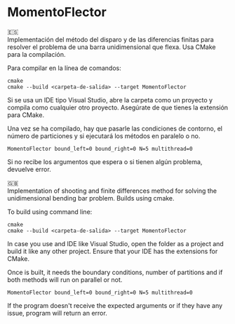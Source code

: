 # MomentoFlector

:es: \
Implementación del método del disparo y de las diferencias finitas para resolver el problema de una barra unidimensional que flexa. Usa CMake para la compilación.

Para compilar en la línea de comandos:

`cmake` \
`cmake --build <carpeta-de-salida> --target MomentoFlector`

Si se usa un IDE tipo Visual Studio, abre la carpeta como un proyecto y compila como cualquier otro proyecto. Asegúrate de que tienes la extensión para CMake.

Una vez se ha compilado, hay que pasarle las condiciones de contorno, el número de particiones y si ejecutará los métodos en paralelo o no.

`MomentoFlector bound_left=0 bound_right=0 N=5 multithread=0`

Si no recibe los argumentos que espera o si tienen algún problema, devuelve error.

:uk: \
Implementation of shooting and finite differences method for solving the unidimensional bending bar problem. Builds using cmake.

To build using command line:

`cmake` \
`cmake --build <carpeta-de-salida> --target MomentoFlector`

In case you use and IDE like Visual Studio, open the folder as a project and build it like any other project. Ensure that your IDE has the extensions for CMake.

Once is built, it needs the boundary conditions, number of partitions and if both methods will run on parallel or not.

`MomentoFlector bound_left=0 bound_right=0 N=5 multithread=0`

If the program doesn't receive the expected arguments or if they have any issue, program will return an error.